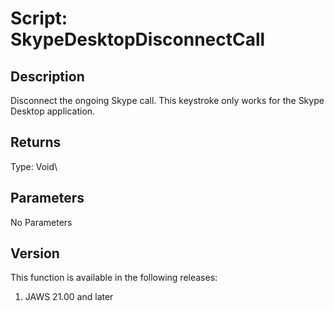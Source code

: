 # Script: SkypeDesktopDisconnectCall

## Description

Disconnect the ongoing Skype call. This keystroke only works for the
Skype Desktop application.

## Returns

Type: Void\

## Parameters

No Parameters

## Version

This function is available in the following releases:

1.  JAWS 21.00 and later
